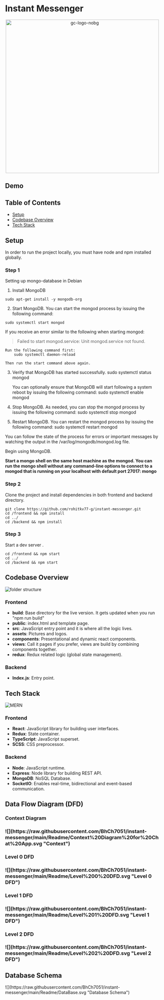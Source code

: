 # Instant Messenger

<p align="center"><img src="https://raw.githubusercontent.com/rohitkv77-g/instant-messenger/main/frontend/src/js/assets/images/logo-dark.png" alt="gc-logo-nobg" border="0" width="500px"></p>
<h2>Demo</h2>


<h2>Table of Contents</h2>
<ul>
  <li><a href="#setup">Setup</a></li>
  <li><a href="#codebase">Codebase Overview</a></li>
  <li><a href="#tech">Tech Stack</a></li>
</ul>

<h2 id="setup">Setup</h2>
<p>In order to run the project locally, you must have node and npm installed globally.</p>

<h3>Step 1</h3>

Setting up mongo-database in Debian

1. Install MongoDB

```
sudo apt-get install -y mongodb-org
```

2. Start MongoDB.
   You can start the mongod process by issuing the following command:

```
sudo systemctl start mongod
```

If you receive an error similar to the following when starting mongod:

> Failed to start mongod.service: Unit mongod.service not found.

    Run the following command first:
    	sudo systemctl daemon-reload

    Then run the start command above again.

3. Verify that MongoDB has started successfully.
   sudo systemctl status mongod

   You can optionally ensure that MongoDB will start following a system reboot by issuing the following command:
   sudo systemctl enable mongod

4. Stop MongoDB.
   As needed, you can stop the mongod process by issuing the following command:
   sudo systemctl stop mongod

5. Restart MongoDB.
   You can restart the mongod process by issuing the following command:
   sudo systemctl restart mongod

You can follow the state of the process for errors or important messages by watching the output in the /var/log/mongodb/mongod.log file.

Begin using MongoDB.

**Start a mongo shell on the same host machine as the mongod. You can run the mongo shell without any command-line options to connect to a mongod that is running on your localhost with default port 27017:
mongo**

<h3>Step 2</h3>
Clone the project and install dependencies in both frontend and backend directory.

```
git clone https://github.com/rohitkv77-g/instant-messenger.git
cd /frontend && npm install
cd ../
cd /backend && npm install
```

<h3>Step 3</h3>
Start a dev server .

```
cd /frontend && npm start
cd ../
cd /backend && npm start
```

<h2 id="codebase">Codebase Overview</h2>

![folder structure](https://dev-to-uploads.s3.amazonaws.com/i/xrlls8w9wokvbrzns7fn.png)

<h3>Frontend</h3>
<ul>
<li><b>build</b>: Base directory for the live version. It gets updated when you run "npm run build"</li>
<li><b>public</b>: index.html and template page.</li>
<li><b>src</b>: JavaScript entry point and it is where all the logic lives.</li>
<li><b>assets</b>: Pictures and logos.</li>
<li><b>components</b>: Presentational and dynamic react components.</li>
<li><b>views</b>: Call it pages if you prefer, views are build by combining components together.</li>
<li><b>redux</b>: Redux related logic (global state management).</li>
</ul>

<h3>Backend</h3>
<ul>
<li><b>Index.js</b>: Entry point.</li>
</ul>

<h2 id="tech">Tech Stack</h2>

![MERN](https://blog.hyperiondev.com/wp-content/uploads/2018/09/Blog-Article-MERN-Stack.jpg)

<h3>Frontend</h3>
<ul>
<li><b>React</b>: JavaScript library for building user interfaces.</li>
<li><b>Redux</b>: State container.</li>
<li><b>TypeScript</b>: JavaScript superset.</li>
<li><b>SCSS</b>: CSS preprocessor.</li>
</ul>

<h3>Backend</h3>
<ul>
<li><b>Node</b>: JavaScript runtime.</li>
<li><b>Express</b>: Node library for building REST API.</li>
<li><b>MongoDB</b>: NoSQL Database.</li>
<li><b>SocketIO</b>: Enables real-time, bidirectional and event-based communication.</li>
</ul>

<h2 id="DFD">Data Flow Diagram (DFD)</h2>
<h3> Context Diagram<h3>
![](https://raw.githubusercontent.com/BhCh7051/instant-messenger/main/Readme/Context%20Diagram%20for%20Chat%20App.svg "Context")
<h3> Level 0 DFD <h3>
![](https://raw.githubusercontent.com/BhCh7051/instant-messenger/main/Readme/Level%200%20DFD.svg "Level 0 DFD")
<h3> Level 1 DFD <h3>
![](https://raw.githubusercontent.com/BhCh7051/instant-messenger/main/Readme/Level%201%20DFD.svg "Level 1 DFD")
<h3> Level 2 DFD <h3>
![](https://raw.githubusercontent.com/BhCh7051/instant-messenger/main/Readme/Level%202%20DFD.svg "Level 2 DFD")
<h2 id="Database">Database Schema</h2>
![](https://raw.githubusercontent.com/BhCh7051/instant-messenger/main/Readme/DataBase.svg "Database Schema")
